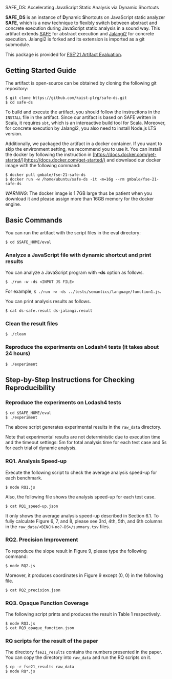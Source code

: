 SAFE_DS: Accelerating JavaScript Static Analysis via Dynamic Shortcuts

**SAFE_DS** is an instance of **D**ynamic **S**hortcuts on JavaScript static analyzer **SAFE**,
which is a new technique to flexibly switch between abstract and concrete execution during
JavaScript static analysis in a sound way.
This artifact extends [SAFE](https://github.com/kaist-plrg/safe) for abstract execution and
[Jalangi2](https://github.com/Samsung/jalangi2) for concrete execution.
Jalangi2 is forked and its extension is imported as a git submodule.

This package is provided for [FSE'21 Artifact Evaluation](https://2021.esec-fse.org/track/fse-2021-artifacts).

## Getting Started Guide
The artifact is open-source can be obtained by cloning the following git
repository:
```
$ git clone https://github.com/kaist-plrg/safe-ds.git
$ cd safe-ds
```
To build and execute the artifact, you should follow the instrucitons in the
`INSTALL` file in the artifact.  Since our artifact is based on SAFE written in
Scala, it requires `sbt`, which is an intereactive build tool for Scala.
Moreover, for concrete execution by Jalangi2, you also need to install Node.js LTS version.

Additionally, we packaged the artifact in a docker container.  If you want to
skip the environment setting, we recommend you to use it.  You can install the
docker by following the instruction in
[https://docs.docker.com/get-started/](https://docs.docker.com/get-started/)
and downlaod our docker image with the following command:
```
$ docker pull gmbale/fse-21-safe-ds
$ docker run -w /home/ubuntu/safe-ds -it -m=16g --rm gmbale/fse-21-safe-ds
```
_WARNING_: The docker image is 1.7GB large thus be patient when you
download it and please assign more than 16GB memory for the docker engine.

## Basic Commands

You can run the artifact with the script files in the eval directory:
```
$ cd $SAFE_HOME/eval
```
### Analyze a JavaScript file with dynamic shortcut and print results
You can analyze a JavaScript program with **-ds** option as follows.
```
$ ./run -w -ds <INPUT JS FILE>
```
For example, `$ ./run -w -ds ../tests/semantics/language/function1.js`.

You can print analysis results as follows.
```
$ cat ds-safe.result ds-jalangi.result
```
### Clean the result files
```
$ ./clean
```
### Reproduce the experiments on Lodash4 tests (it takes about 24 hours)
```
$ ./experiment
```

## Step-by-Step Instructions for Checking Reproducibility

### Reproduce the experiments on Lodash4 tests
```
$ cd $SAFE_HOME/eval
$ ./experiment
```
The above script generates experimental results in the `raw_data` directory.

Note that experimental results are not deterministic due to execution time and
the timeout settings: 5m for total analysis time for each test case and 5s for
each trial of dynamic analysis.

### RQ1. Analysis Speed-up

Execute the following script to check the average analysis speed-up for each
benchmark.
```
$ node RQ1.js
```
Also, the following file shows the analysis speed-up for each test case.
```
$ cat RQ1_speed-up.json
```
It only shows the average analysis speed-up described in Section 6.1.
To fully calculate Figure 6, 7, and 8, please see 3rd, 4th, 5th, and
6th columns in the `raw_data/<BENCH-no?-DS>/summary.tsv` files.

### RQ2. Precision Improvement

To reproduce the slope result in Figure 9, please type the following command:
```
$ node RQ2.js
```
Moreover, it produces coordinates in Figure 9 except (0, 0) in the following file.
```
$ cat RQ2_precision.json
```

### RQ3. Opaque Function Coverage

The following script prints and produces the result in Table 1 respectively.
```
$ node RQ3.js
$ cat RQ3_opaque_function.json
```

### RQ scripts for the result of the paper
The directory `fse21_results` contains the numbers presented in the paper.
You can copy the directory into `raw_data` and run the RQ scripts on it.
```
$ cp -r fse21_results raw_data
$ node RQ*.js
```

